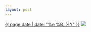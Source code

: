 ```yaml
---
layout: post
---
```


<p>
  <time><a href="/498">{{ page.date | date: "%e %B, %Y" }}</a></time>
  <a href="/498"><img src="{{ site.assets_url }}/498-640.jpg" srcset="{{ site.assets_url }}/498-1280.jpg 1280w, {{ site.assets_url }}/498-960.jpg 960w, {{ site.assets_url }}/498-640.jpg 640w, {{ site.assets_url }}/498-320.jpg 320w" sizes="(min-width: 700px) 50vw, calc(100vw - 2rem)" /></a>
</p>
